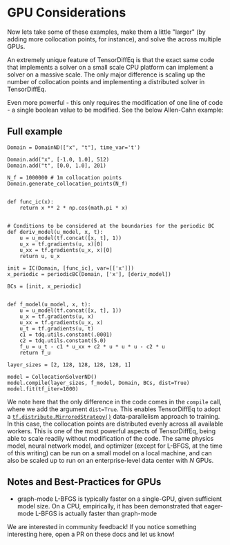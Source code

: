 
# GPU Considerations

Now lets take some of these examples, make them a little "larger" (by adding more collocation points, for instance), and solve the 
across multiple GPUs. 

An extremely unique feature of TensorDiffEq is that the exact same code that implements a solver on a small scale CPU platform 
 can implement a solver on a massive scale. The only major difference is scaling up the number of collocation points and implementing 
a distributed solver in TensorDiffEq. 

Even more powerful - this only requires the modification of one line of code - a single boolean value to be modified. See the below Allen-Cahn example:

## Full example 

```{code} python
Domain = DomainND(["x", "t"], time_var='t')

Domain.add("x", [-1.0, 1.0], 512)
Domain.add("t", [0.0, 1.0], 201)

N_f = 1000000 # 1m collocation points
Domain.generate_collocation_points(N_f)


def func_ic(x):
    return x ** 2 * np.cos(math.pi * x)


# Conditions to be considered at the boundaries for the periodic BC
def deriv_model(u_model, x, t):
    u = u_model(tf.concat([x, t], 1))
    u_x = tf.gradients(u, x)[0]
    u_xx = tf.gradients(u_x, x)[0]
    return u, u_x

init = IC(Domain, [func_ic], var=[['x']])
x_periodic = periodicBC(Domain, ['x'], [deriv_model])

BCs = [init, x_periodic]


def f_model(u_model, x, t):
    u = u_model(tf.concat([x, t], 1))
    u_x = tf.gradients(u, x)
    u_xx = tf.gradients(u_x, x)
    u_t = tf.gradients(u, t)
    c1 = tdq.utils.constant(.0001)
    c2 = tdq.utils.constant(5.0)
    f_u = u_t - c1 * u_xx + c2 * u * u * u - c2 * u
    return f_u

layer_sizes = [2, 128, 128, 128, 128, 1]

model = CollocationSolverND()
model.compile(layer_sizes, f_model, Domain, BCs, dist=True)
model.fit(tf_iter=1000)
```

We note here that the only difference in the code comes in the `compile` call, where we add the argument `dist=True`. 
This enables TensorDiffEq to adopt a [`tf.distribute.MirroredStrategy()`](https://www.tensorflow.org/api_docs/python/tf/distribute/MirroredStrategy)
data-parallelism approach to training. In this case, the collocation points are distributed evenly across all available workers. This is one of 
the most powerful aspects of TensorDiffEq, being able to scale readily without modification of the code. The same physics model, neural network model, and 
optimizer (except for L-BFGS, at the time of this writing) can be run on a small model on a local machine, and can also be scaled up to run on an
enterprise-level data center with $N$ GPUs. 


## Notes and Best-Practices for GPUs
- graph-mode L-BFGS is typically faster on a single-GPU, given sufficient model size. On a CPU, empirically,
it has been demonstrated that eager-mode L-BFGS is actually faster than graph-mode


We are interested in
 community feedback! If you notice something interesting here, open a PR on these docs and let us know!

